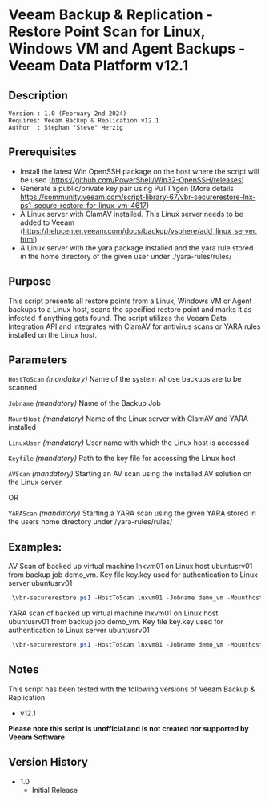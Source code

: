 # Veeam Backup & Replication - Restore Point Scan for Linux, Windows VM and Agent Backups - Veeam Data Platform v12.1 

## Description
~~~~
Version : 1.0 (February 2nd 2024)
Requires: Veeam Backup & Replication v12.1
Author  : Stephan "Steve" Herzig
~~~~

## Prerequisites

- Install the latest Win OpenSSH package on the host where the script will be used (https://github.com/PowerShell/Win32-OpenSSH/releases)
- Generate a public/private key pair using PuTTYgen (More details https://community.veeam.com/script-library-67/vbr-securerestore-lnx-ps1-secure-restore-for-linux-vm-4617)
- A Linux server with ClamAV installed. This Linux server needs to be added to Veeam (https://helpcenter.veeam.com/docs/backup/vsphere/add_linux_server.html)
- A Linux server with the yara package installed and the yara rule stored in the home directory of the given user under ./yara-rules/rules/

## Purpose

This script presents all restore points from a Linux, Windows VM or Agent backups to a Linux host, scans the specified restore point and marks it as infected if anything gets found. The script utilizes the Veeam Data Integration API and integrates with ClamAV for antivirus scans or YARA rules installed on the Linux host. 

## Parameters
 
  `HostToScan`
_(mandatory)_ Name of the system whose backups are to be scanned

  `Jobname`
_(mandatory)_ Name of the Backup Job

  `MountHost`
_(mandatory)_ Name of the Linux server with ClamAV and YARA installed

  `LinuxUser`
_(mandatory)_ User name with which the Linux host is accessed

  `Keyfile`
_(mandatory)_ Path to the key file for accessing the Linux host

  `AVScan`
_(mandatory)_ Starting an AV scan using the installed AV solution on the Linux server

OR

  `YARAScan`
_(mandatory)_ Starting a YARA scan using the given YARA stored in the users home directory under /yara-rules/rules/


## Examples: 
AV Scan of backed up virtual machine lnxvm01 on Linux host ubuntusrv01 from backup job demo_vm. Key file key.key used for authentication to Linux server ubuntusrv01
```Powershell
.\vbr-securerestore.ps1 -HostToScan lnxvm01 -Jobname demo_vm -Mounthost ubuntusrv01 -LinuxUser administrator  -Keyfile .\opensshkey.key -AVScan 
```

YARA scan of backed up virtual machine lnxvm01 on Linux host ubuntusrv01 from backup job demo_vm. Key file key.key used for authentication to Linux server ubuntusrv01
```Powershell
.\vbr-securerestore.ps1 -HostToScan lnxvm01 -Jobname demo_vm -Mounthost ubuntusrv01 -LinuxUser administrator  -Keyfile .\opensshkey.key -YARAScan 
```

## Notes

This script has been tested with the following versions of Veeam Backup & Replication
- v12.1

**Please note this script is unofficial and is not created nor supported by Veeam Software.**


## Version History
* 1.0
   * Initial Release
